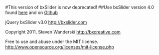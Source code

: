#This version of bxSlider is now deprecated!
##Use bxSlider version 4.0 found [here](http://bxslider.com) and on [Github](https://github.com/wandoledzep/bxslider-4)

jQuery bxSlider v3.0
http://bxslider.com

Copyright 2011, Steven Wanderski
http://bxcreative.com

Free to use and abuse under the MIT license.
http://www.opensource.org/licenses/mit-license.php